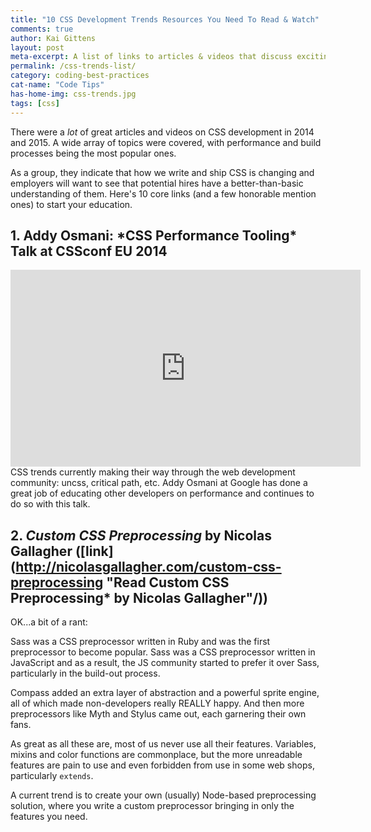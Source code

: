 ```yaml
---
title: "10 CSS Development Trends Resources You Need To Read & Watch"
comments: true
author: Kai Gittens
layout: post
meta-excerpt: A list of links to articles & videos that discuss exciting trends in CSS development. 10 core links and many honorable mention links.
permalink: /css-trends-list/
category: coding-best-practices
cat-name: "Code Tips"
has-home-img: css-trends.jpg
tags: [css]
---
```

There were a *lot* of great articles and videos on CSS development in 2014 and 2015. A wide array of topics were covered, with performance and build processes being the most popular ones.

As a group, they indicate that how we write and ship CSS is changing and employers will want to see that potential hires have a better-than-basic understanding of them. Here's 10 core links (and a few honorable mention ones) to start your education.

<h2 style="clear:both;"> 1. Addy Osmani: *CSS Performance Tooling* Talk at CSSconf EU 2014</h2>
<div class="video-container">
  <iframe width="560" height="315" src="https://www.youtube.com/embed/FEs2jgZBaQA" frameborder="0" allowfullscreen></iframe>
</div>CSS trends currently making their way through the web development community: uncss, critical path, etc. Addy Osmani at Google has done a great job of educating other developers on performance and continues to do so with this talk.

## 2. *Custom CSS Preprocessing* by Nicolas Gallagher ([link](http://nicolasgallagher.com/custom-css-preprocessing "Read Custom CSS Preprocessing* by Nicolas Gallagher"/))
OK...a bit of a rant:

Sass was a CSS preprocessor written in Ruby and was the first preprocessor to become popular. Sass was a CSS preprocessor written in JavaScript and as a result, the JS community started to prefer it over Sass, particularly in the build-out process.

Compass added an extra layer of abstraction and a powerful sprite engine, all of which made non-developers really REALLY happy. And then more preprocessors like Myth and Stylus came out, each garnering their own fans.

As great as all these are, most of us never use all their features. Variables, mixins and color functions are commonplace, but the more unreadable features are pain to use and even forbidden from use in some web shops, particularly `extends`.

A current trend is to create your own (usually) Node-based preprocessing solution, where you write a custom preprocessor bringing in only the features you need.